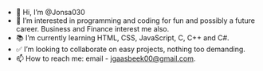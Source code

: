 - 👋 Hi, I’m @Jonsa030
- 🥅 I’m interested in programming and coding for fun and possibly a future career. Business and Finance interest me also.
- 📚 I’m currently learning HTML, CSS, JavaScript, C, C++ and C#.
- ✅ I’m looking to collaborate on easy projects, nothing too demanding.
- 📫 How to reach me: email - jgaasbeek00@gmail.com.

<!---
Jonsa030/Jonsa030 is a ✨ special ✨ repository because its `README.md` (this file) appears on your GitHub profile.
You can click the Preview link to take a look at your changes.
--->
